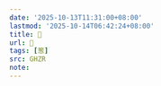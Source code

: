 ```yaml
---
date: '2025-10-13T11:31:00+08:00'
lastmod: '2025-10-14T06:42:24+08:00'
title: 󰧹
url: 󰧹
tags: [䈡]
src: GHZR
note:
---
```

